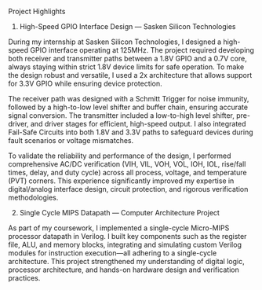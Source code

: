 Project Highlights

1. High-Speed GPIO Interface Design — Sasken Silicon Technologies

During my internship at Sasken Silicon Technologies, I designed a high-speed GPIO interface operating at 125MHz. The project required developing both receiver and transmitter paths between a 1.8V GPIO and a 0.7V core, always staying within strict 1.8V device limits for safe operation. To make the design robust and versatile, I used a 2x architecture that allows support for 3.3V GPIO while ensuring device protection.

The receiver path was designed with a Schmitt Trigger for noise immunity, followed by a high-to-low level shifter and buffer chain, ensuring accurate signal conversion. The transmitter included a low-to-high level shifter, pre-driver, and driver stages for efficient, high-speed output. I also integrated Fail-Safe Circuits into both 1.8V and 3.3V paths to safeguard devices during fault scenarios or voltage mismatches.

To validate the reliability and performance of the design, I performed comprehensive AC/DC verification (VIH, VIL, VOH, VOL, IOH, IOL, rise/fall times, delay, and duty cycle) across all process, voltage, and temperature (PVT) corners. This experience significantly improved my expertise in digital/analog interface design, circuit protection, and rigorous verification methodologies.

2. Single Cycle MIPS Datapath — Computer Architecture Project

As part of my coursework, I implemented a single-cycle Micro-MIPS processor datapath in Verilog. I built key components such as the register file, ALU, and memory blocks, integrating and simulating custom Verilog modules for instruction execution—all adhering to a single-cycle architecture. This project strengthened my understanding of digital logic, processor architecture, and hands-on hardware design and verification practices.
